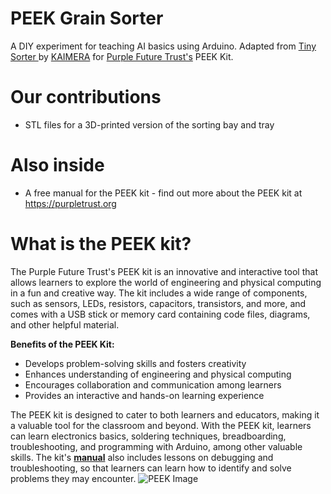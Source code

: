 # PEEK Grain Sorter
 A DIY experiment for teaching AI basics using Arduino. Adapted from [Tiny Sorter ](https://experiments.withgoogle.com/tiny-sorter/view) by [KAIMERA](https://kaimera.tech) for [Purple Future Trust's](https://purpletrust.org) PEEK Kit. 
 
# Our contributions
- STL files for a 3D-printed version of the sorting bay and tray

# Also inside
- A free manual for the PEEK kit - find out more about the PEEK kit at https://purpletrust.org
# What is the PEEK kit?

The Purple Future Trust's PEEK kit is an innovative and interactive tool that allows learners to explore the world of engineering and physical computing in a fun and creative way. The kit includes a wide range of components, such as sensors, LEDs, resistors, capacitors, transistors, and more, and comes with a USB stick or memory card containing code files, diagrams, and other helpful material.

**Benefits of the PEEK Kit:**
- Develops problem-solving skills and fosters creativity
- Enhances understanding of engineering and physical computing
- Encourages collaboration and communication among learners
- Provides an interactive and hands-on learning experience

The PEEK kit is designed to cater to both learners and educators, making it a valuable tool for the classroom and beyond. With the PEEK kit, learners can learn electronics basics, soldering techniques, breadboarding, troubleshooting, and programming with Arduino, among other valuable skills. The kit's [**manual**](https://bit.ly/peekmanual) also includes lessons on debugging and troubleshooting, so that learners can learn how to identify and solve problems they may encounter.
![PEEK Image](https://purpletrust.org/wp-content/uploads/2023/02/EKetW65XkAAFM_q-scaled-e1677516347370.jpeg)
